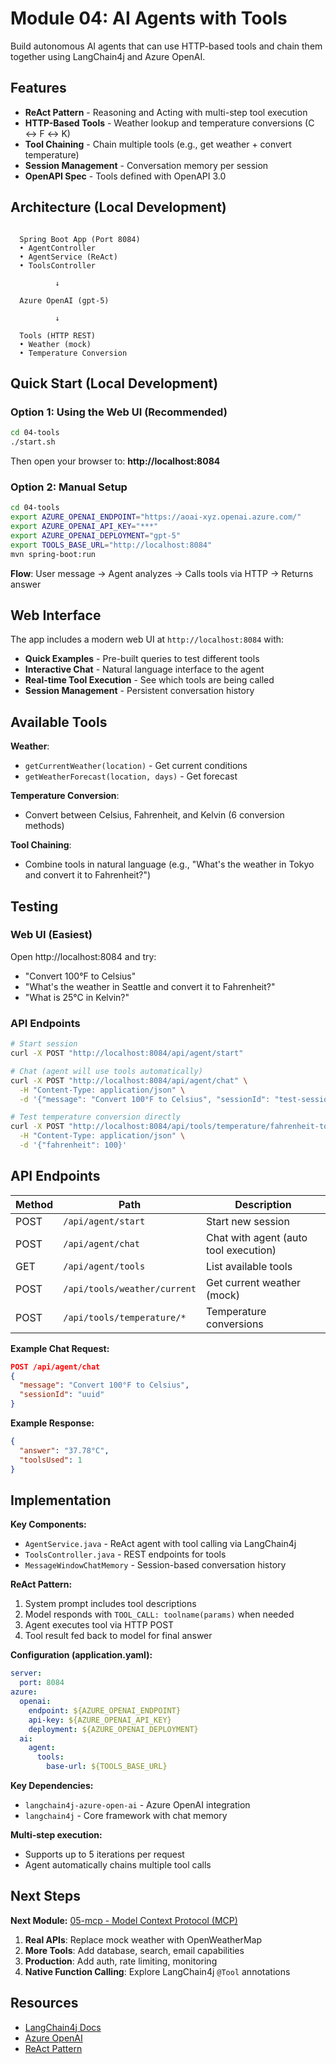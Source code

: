 # Module 04: AI Agents with Tools

Build autonomous AI agents that can use HTTP-based tools and chain them together using LangChain4j and Azure OpenAI.

## Features

- **ReAct Pattern** - Reasoning and Acting with multi-step tool execution
- **HTTP-Based Tools** - Weather lookup and temperature conversions (C ↔ F ↔ K)
- **Tool Chaining** - Chain multiple tools (e.g., get weather + convert temperature)
- **Session Management** - Conversation memory per session
- **OpenAPI Spec** - Tools defined with OpenAPI 3.0

## Architecture (Local Development)

```

  Spring Boot App (Port 8084)      
  • AgentController             
  • AgentService (ReAct)        
  • ToolsController             

          ↓

  Azure OpenAI (gpt-5)     

          ↓

  Tools (HTTP REST)              
  • Weather (mock)               
  • Temperature Conversion                   

```

## Quick Start (Local Development)

### Option 1: Using the Web UI (Recommended)

```bash
cd 04-tools
./start.sh
```

Then open your browser to: **http://localhost:8084**

### Option 2: Manual Setup

```bash
cd 04-tools
export AZURE_OPENAI_ENDPOINT="https://aoai-xyz.openai.azure.com/"
export AZURE_OPENAI_API_KEY="***"
export AZURE_OPENAI_DEPLOYMENT="gpt-5"
export TOOLS_BASE_URL="http://localhost:8084"
mvn spring-boot:run
```

**Flow**: User message → Agent analyzes → Calls tools via HTTP → Returns answer

## Web Interface

The app includes a modern web UI at `http://localhost:8084` with:
- **Quick Examples** - Pre-built queries to test different tools
- **Interactive Chat** - Natural language interface to the agent
- **Real-time Tool Execution** - See which tools are being called
- **Session Management** - Persistent conversation history

## Available Tools

**Weather**:
- `getCurrentWeather(location)` - Get current conditions
- `getWeatherForecast(location, days)` - Get forecast

**Temperature Conversion**:
- Convert between Celsius, Fahrenheit, and Kelvin (6 conversion methods)

**Tool Chaining**:
- Combine tools in natural language (e.g., "What's the weather in Tokyo and convert it to Fahrenheit?")

## Testing

### Web UI (Easiest)
Open http://localhost:8084 and try:
- "Convert 100°F to Celsius"
- "What's the weather in Seattle and convert it to Fahrenheit?"
- "What is 25°C in Kelvin?"

### API Endpoints

```bash
# Start session
curl -X POST "http://localhost:8084/api/agent/start"

# Chat (agent will use tools automatically)
curl -X POST "http://localhost:8084/api/agent/chat" \
  -H "Content-Type: application/json" \
  -d '{"message": "Convert 100°F to Celsius", "sessionId": "test-session"}'

# Test temperature conversion directly
curl -X POST "http://localhost:8084/api/tools/temperature/fahrenheit-to-celsius" \
  -H "Content-Type: application/json" \
  -d '{"fahrenheit": 100}'
```


## API Endpoints

| Method | Path | Description |
|--------|------|-------------|
| POST | `/api/agent/start` | Start new session |
| POST | `/api/agent/chat` | Chat with agent (auto tool execution) |
| GET | `/api/agent/tools` | List available tools |
| POST | `/api/tools/weather/current` | Get current weather (mock) |
| POST | `/api/tools/temperature/*` | Temperature conversions |

**Example Chat Request:**
```json
POST /api/agent/chat
{
  "message": "Convert 100°F to Celsius",
  "sessionId": "uuid"
}
```

**Example Response:**
```json
{ 
  "answer": "37.78°C", 
  "toolsUsed": 1 
}
```

## Implementation

**Key Components:**
- `AgentService.java` - ReAct agent with tool calling via LangChain4j
- `ToolsController.java` - REST endpoints for tools
- `MessageWindowChatMemory` - Session-based conversation history

**ReAct Pattern:**
1. System prompt includes tool descriptions
2. Model responds with `TOOL_CALL: toolname(params)` when needed
3. Agent executes tool via HTTP POST
4. Tool result fed back to model for final answer

**Configuration (application.yaml):**
```yaml
server:
  port: 8084
azure:
  openai:
    endpoint: ${AZURE_OPENAI_ENDPOINT}
    api-key: ${AZURE_OPENAI_API_KEY}
    deployment: ${AZURE_OPENAI_DEPLOYMENT}
  ai:
    agent:
      tools:
        base-url: ${TOOLS_BASE_URL}
```

**Key Dependencies:**
- `langchain4j-azure-open-ai` - Azure OpenAI integration
- `langchain4j` - Core framework with chat memory



**Multi-step execution:**
- Supports up to 5 iterations per request
- Agent automatically chains multiple tool calls

## Next Steps

**Next Module:** [05-mcp - Model Context Protocol (MCP)](../05-mcp/README.md)

1. **Real APIs**: Replace mock weather with OpenWeatherMap
2. **More Tools**: Add database, search, email capabilities
3. **Production**: Add auth, rate limiting, monitoring
4. **Native Function Calling**: Explore LangChain4j `@Tool` annotations

## Resources

- [LangChain4j Docs](https://docs.langchain4j.dev/)
- [Azure OpenAI](https://learn.microsoft.com/azure/ai-services/openai/)
- [ReAct Pattern](https://arxiv.org/abs/2210.03629)